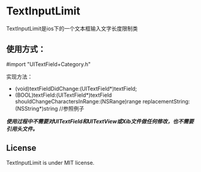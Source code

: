 TextInputLimit
==============
TextInputLimit是ios下的一个文本框输入文字长度限制类

使用方式：
-----------

#import "UITextField+Category.h" 

实现方法：
- (void)textFieldDidChange:(UITextField*)textField;
- (BOOL)textField:(UITextField*)textField shouldChangeCharactersInRange:(NSRange)range replacementString:(NSString*)string
//参照例子
         
***使用过程中不需要对UITextField和UITextView或Xib文件做任何修改，也不需要引用头文件。***

License
-----------
   
TextInputLimit is under MIT license.

